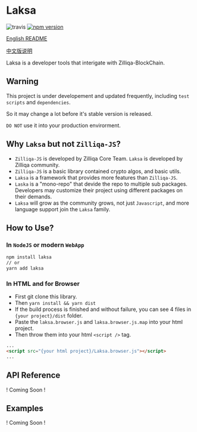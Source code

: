 # Laksa

![travis](https://travis-ci.com/FireStack-Lab/Laksa.svg?branch=master)
[![npm version](https://img.shields.io/npm/v/laksa.svg?style=flat-square)](https://www.npmjs.org/package/laksa)

[English README](./README.md)

[中文版说明](./docs/cn/index_cn.md)

Laksa is a developer tools that interigate with Zilliqa-BlockChain.

## Warning

This project is under developement and updated frequently, including `test scripts` and `dependencies`.

So it may change a lot before it's stable version is released.

`DO NOT` use it into your production envirorment.

## Why `Laksa` but not `Zilliqa-JS`?

- `Zilliqa-JS` is developed by Zilliqa Core Team. `Laksa` is developed by Zilliqa community.
- `Zilliqa-JS` is a basic library contained crypto algos, and basic utils.
- `Laksa` is a framework that provides more features than `Zilliqa-JS`.
- `Laska` is a "mono-repo" that devide the repo to multiple sub packages. Developers may customize their project using different packages on their demands.
- `Laksa` will grow as the community grows, not just `Javascript`, and more language support join the `Laksa` family.

## How to Use?

### In `NodeJS` or modern `WebApp`

```bash
npm install laksa
// or
yarn add laksa
```

### In HTML and for Browser

- First git clone this library.
- Then `yarn install && yarn dist`
- If the build process is finished and without failure, you can see 4 files in `{your project}/dist` folder.
- Paste the `laksa.browser.js` and `laksa.browser.js.map` into your html project.
- Then throw them into your html `<script />` tag.

```HTML
...
<script src="{your html project}/Laksa.browser.js"></script>
...
```

## API Reference

! Coming Soon !

## Examples

! Coming Soon !

